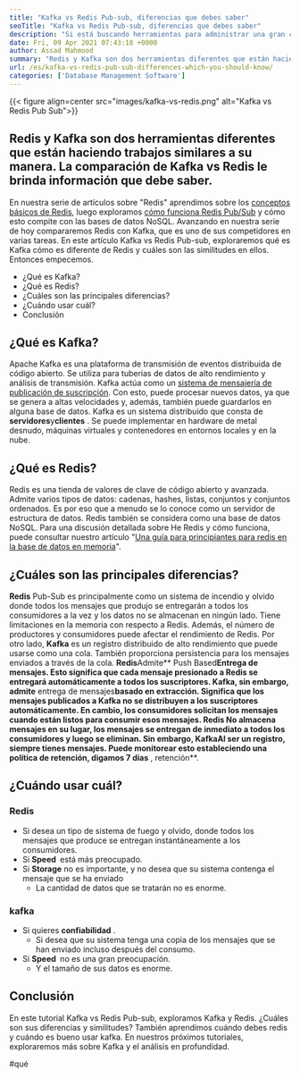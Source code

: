 ```yaml
---
title: "Kafka vs Redis Pub-sub, diferencias que debes saber" 
seoTitle: "Kafka vs Redis Pub-sub, diferencias que debes saber" 
description: "Si está buscando herramientas para administrar una gran cantidad de datos y confundir entre Kafka y Redis. Este artículo Kafka vs Redis Pub-sub lo ayudará." 
date: Fri, 09 Apr 2021 07:43:18 +0000
author: Assad Mahmood
summary: "Redis y Kafka son dos herramientas diferentes que están haciendo trabajos similares a su manera. La comparación de Kafka vs Redis le brinda información que debe saber." 
url: /es/kafka-vs-redis-pub-sub-differences-which-you-should-know/
categories: ['Database Management Software']
---
```


{{< figure align=center src="images/kafka-vs-redis.png" alt="Kafka vs Redis Pub Sub">}}


## Redis y Kafka son dos herramientas diferentes que están haciendo trabajos similares a su manera. La comparación de Kafka vs Redis le brinda información que debe saber.
En nuestra serie de artículos sobre "Redis" aprendimos sobre los [conceptos básicos de Redis][1], luego exploramos [cómo funciona Redis Pub/Sub][2] y cómo esto compite con las bases de datos NoSQL. Avanzando en nuestra serie de hoy compararemos Redis con Kafka, que es uno de sus competidores en varias tareas. En este artículo Kafka vs Redis Pub-sub, exploraremos qué es Kafka cómo es diferente de Redis y cuáles son las similitudes en ellos. Entonces empecemos.
  * ¿Qué es Kafka?
  * ¿Qué es Redis?
  * ¿Cuáles son las principales diferencias?
  * ¿Cuándo usar cuál?
  * Conclusión

## ¿Qué es Kafka?
Apache Kafka es una plataforma de transmisión de eventos distribuida de código abierto. Se utiliza para tuberías de datos de alto rendimiento y análisis de transmisión. Kafka actúa como un [sistema de mensajería de publicación de suscripción][3]. Con esto, puede procesar nuevos datos, ya que se genera a altas velocidades y, además, también puede guardarlos en alguna base de datos.
Kafka es un sistema distribuido que consta de **servidores**y**clientes** . Se puede implementar en hardware de metal desnudo, máquinas virtuales y contenedores en entornos locales y en la nube.

## ¿Qué es Redis?
Redis es una tienda de valores de clave de código abierto y avanzada. Admite varios tipos de datos: cadenas, hashes, listas, conjuntos y conjuntos ordenados. Es por eso que a menudo se lo conoce como un servidor de estructura de datos.
Redis también se considera como una base de datos NoSQL. Para una discusión detallada sobre He Redis y cómo funciona, puede consultar nuestro artículo "[Una guía para principiantes para redis en la base de datos en memoria][1]".

## ¿Cuáles son las principales diferencias?
**Redis** Pub-Sub es principalmente como un sistema de incendio y olvido donde todos los mensajes que produjo se entregarán a todos los consumidores a la vez y los datos no se almacenan en ningún lado. Tiene limitaciones en la memoria con respecto a Redis. Además, el número de productores y consumidores puede afectar el rendimiento de Redis.
Por otro lado, **Kafka** es un registro distribuido de alto rendimiento que puede usarse como una cola. También proporciona persistencia para los mensajes enviados a través de la cola.
**Redis**Admite** Push Based**Entrega de mensajes. Esto significa que cada mensaje presionado a Redis se entregará automáticamente a todos los suscriptores.
**Kafka**, sin embargo, admite** entrega de mensajes**basado en extracción. Significa que los mensajes publicados a Kafka no se distribuyen a los suscriptores automáticamente. En cambio, los consumidores solicitan los mensajes cuando están listos para consumir esos mensajes.
**Redis **No almacena mensajes en su lugar, los mensajes se entregan de inmediato a todos los consumidores y luego se eliminan. Sin embargo,** Kafka**Al ser un registro, siempre tienes mensajes. Puede monitorear esto estableciendo una política de retención, digamos 7 días** , retención**.

## ¿Cuándo usar cuál?

### Redis
  * Si desea un tipo de sistema de fuego y olvido, donde todos los mensajes que produce se entregan instantáneamente a los consumidores.
* Si **Speed ​​** está más preocupado.
* Si **Storage** no es importante, y no desea que su sistema contenga el mensaje que se ha enviado
  * La cantidad de datos que se tratarán no es enorme.

### kafka
* Si quieres **confiabilidad** .
  * Si desea que su sistema tenga una copia de los mensajes que se han enviado incluso después del consumo.
* Si **Speed ​​** no es una gran preocupación.
  * Y el tamaño de sus datos es enorme.

## Conclusión
En este tutorial Kafka vs Redis Pub-sub, exploramos Kafka y Redis. ¿Cuáles son sus diferencias y similitudes? También aprendimos cuándo debes redis y cuándo es bueno usar kafka. En nuestros próximos tutoriales, exploraremos más sobre Kafka y el análisis en profundidad.



[1]: https://blog.containerize.com/database-management-software/a-beginners-guide-to-redis-in-memory-database/
[2]: https://blog.containerize.com/database-management-software/introduction-to-redis-pubsub-and-how-does-it-work/
[3]: https://blog.containerize.com/database-management-software/introduction-to-redis-pubsub-and-how-does-it-work/

#qué
